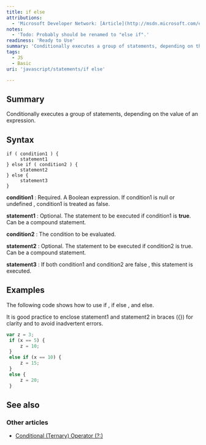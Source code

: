 ```yaml
---
title: if else
attributions:
  - 'Microsoft Developer Network: [Article](http://msdn.microsoft.com/en-us/library/ie/85yyde5c(v=vs.94).aspx)'
notes:
  - 'Todo: Probably should be renamed to "else if".'
readiness: 'Ready to Use'
summary: 'Conditionally executes a group of statements, depending on the value of an expression.'
tags:
  - JS
  - Basic
uri: 'javascript/statements/if else'

---
```

## Summary

Conditionally executes a group of statements, depending on the value of an expression.

## Syntax

    if ( condition1 ) {
         statement1
    } else if ( condition2 ) {
         statement2
    } else {
         statement3
    }

**condition1**
:   Required. A Boolean expression. If condition1 is null or undefined , condition1 is treated as false.

**statement1**
:   Optional. The statement to be executed if condition1 is **true**. Can be a compound statement.

**condition2**
:   The condition to be evaluated.

**statement2**
:   Optional. The statement to be executed if condition2 is true. Can be a compound statement.

**statement3**
:   If both condition1 and condition2 are false , this statement is executed.

## Examples

The following code shows how to use if , if else , and else.

It is good practice to enclose statement1 and statement2 in braces ({}) for clarity and to avoid inadvertent errors.

``` js
var z = 3;
 if (x == 5) {
     z = 10;
 }
 else if (x == 10) {
     z = 15;
 }
 else {
     z = 20;
 }
```

## See also

### Other articles

-   [Conditional (Ternary) Operator (?:)](/javascript/operators/conditional_ternary)

